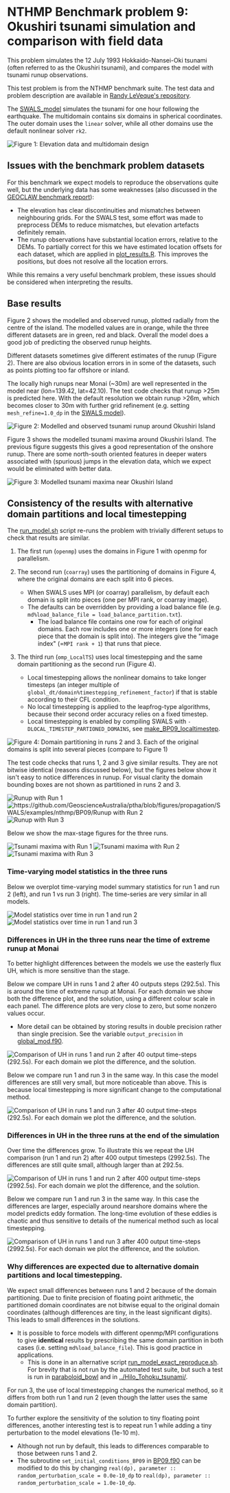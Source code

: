 # NTHMP Benchmark problem 9: Okushiri tsunami simulation and comparison with field data

This problem simulates the 12 July 1993 Hokkaido-Nansei-Oki tsunami (often referred to as the Okushiri tsunami), and compares the model with tsunami runup observations.

This test problem is from the NTHMP benchmark suite. The test data and problem description are available in [Randy LeVeque's repository](https://github.com/rjleveque/nthmp-benchmark-problems/tree/master/BP09-FrankG-Okushiri_island/). 

The [SWALS_model](BP09.f90) simulates the tsunami for one hour following the earthquake. The multidomain contains six domains in spherical coordinates. The outer domain uses the `linear` solver, while all other domains use the default nonlinear solver `rk2`. 

![Figure 1: Elevation data and multidomain design](https://github.com/GeoscienceAustralia/ptha/blob/figures/propagation/SWALS/examples/nthmp/BP09/elevation_okushiri_lowresolution_omp.png)

## Issues with the benchmark problem datasets

For this benchmark we expect models to reproduce the observations quite well, but the underlying data has some weaknesses (also discussed in the [GEOCLAW benchmark report](https://depts.washington.edu/clawpack/links/nthmp-benchmarks/geoclaw-results.pdf)):

* The elevation has clear discontinuities and mismatches between neighbouring grids. For the SWALS test, some effort was made to preprocess DEMs to reduce mismatches, but elevation artefacts definitely remain.
* The runup observations have substantial location errors, relative to the DEMs. To partially correct for this we have estimated location offsets for each dataset, which are applied in [plot_results.R](plot_results.R). This improves the positions, but does not resolve all the location errors.

While this remains a very useful benchmark problem, these issues should be considered when interpreting the results. 

## Base results

Figure 2 shows the modelled and observed runup, plotted radially from the centre of the island. The modelled values are in orange, while the three different datasets are in green, red and black. Overall the model does a good job of predicting the observed runup heights.

Different datasets sometimes give different estimates of the runup (Figure 2). There are also obvious location errors in in some of the datasets, such as points plotting too far offshore or inland.

The locally high runups near Monai (~30m) are well represented in the model near (lon=139.42, lat=42.10). The test code checks that runup >25m is predicted here. With the default resolution we obtain runup >26m, which becomes closer to 30m with further grid refinement (e.g. setting `mesh_refine=1.0_dp` in the [SWALS model](BP09.f90)). 

![Figure 2: Modelled and observed tsunami runup around Okushiri Island](https://github.com/GeoscienceAustralia/ptha/blob/figures/propagation/SWALS/examples/nthmp/BP09/runup_heights_okushiri_lowresolution_omp.png)

Figure 3 shows the modelled tsunami maxima around Okushiri Island. The previous figure suggests this gives a good representation of the onshore runup. There are some north-south oriented features in deeper waters associated with (spurious) jumps in the elevation data, which we expect would be eliminated with better data.

![Figure 3: Modelled tsunami maxima near Okushiri Island](https://github.com/GeoscienceAustralia/ptha/blob/figures/propagation/SWALS/examples/nthmp/BP09/max_stage_okushiri_lowresolution_omp.png)

## Consistency of the results with alternative domain partitions and local timestepping

The [run_model.sh](run_model.sh) script re-runs the problem with trivially different setups to check that results are similar.

1. The first run (`openmp`) uses the domains in Figure 1 with openmp for parallelism.

2. The second run (`coarray`) uses the partitioning of domains in Figure 4, where the original domains are each split into 6 pieces.

    * When SWALS uses MPI (or coarray) parallelism, by default each domain is split into pieces (one per MPI rank, or coarray image). 
    * The defaults can be overridden by providing a load balance file (e.g. `md%load_balance_file = load_balance_partition.txt`). 
        * The load balance file contains one row for each of original domains. Each row includes one or more integers (one for each piece that the domain is split into). The integers give the "image index" (=`MPI rank + 1`) that runs that piece. 

3. The third run (`omp_LocalTS`) uses local timestepping and the same domain partitioning as the second run (Figure 4). 

    * Local timestepping allows the nonlinear domains to take longer timesteps (an integer multiple of `global_dt/domain%timestepping_refinement_factor`) if that is stable according to their CFL condition.
    * No local timestepping is applied to the leapfrog-type algorithms, because their second order accuracy relies on a fixed timestep.
    * Local timestepping is enabled by compiling SWALS with `-DLOCAL_TIMESTEP_PARTIONED_DOMAINS`, see [make_BP09_localtimestep](make_BP09_localtimestep).

![Figure 4: Domain partitioning in runs 2 and 3. Each of the original domains is split into several pieces (compare to Figure 1)](https://github.com/GeoscienceAustralia/ptha/blob/figures/propagation/SWALS/examples/nthmp/BP09/elevation_okushiri_lowresolution_coarray.png)

The test code checks that runs 1, 2 and 3 give similar results. They are not bitwise identical (reasons discussed below), but the figures below show it isn't easy to notice differences in runup. For visual clarity the domain bounding boxes are not shown as partitioned in runs 2 and 3.

![Runup with Run 1](https://github.com/GeoscienceAustralia/ptha/blob/figures/propagation/SWALS/examples/nthmp/BP09/runup_heights_okushiri_lowresolution_omp.png) ![https://github.com/GeoscienceAustralia/ptha/blob/figures/propagation/SWALS/examples/nthmp/BP09/Runup with Run 2](runup_heights_okushiri_lowresolution_coarray.png) ![Runup with Run 3](https://github.com/GeoscienceAustralia/ptha/blob/figures/propagation/SWALS/examples/nthmp/BP09/runup_heights_okushiri_lowresolution_omp_localtimestep.png)

Below we show the max-stage figures for the three runs. 

![Tsunami maxima with Run 1](https://github.com/GeoscienceAustralia/ptha/blob/figures/propagation/SWALS/examples/nthmp/BP09/max_stage_okushiri_lowresolution_omp.png) ![Tsunami maxima with Run 2](https://github.com/GeoscienceAustralia/ptha/blob/figures/propagation/SWALS/examples/nthmp/BP09/max_stage_okushiri_lowresolution_coarray.png) ![Tsunami maxima with Run 3](https://github.com/GeoscienceAustralia/ptha/blob/figures/propagation/SWALS/examples/nthmp/BP09/max_stage_okushiri_lowresolution_omp_localtimestep.png)

### Time-varying model statistics in the three runs

Below we overplot time-varying model summary statistics for run 1 and run 2 (left), and run 1 vs run 3 (right). The time-series are very similar in all models.

![Model statistics over time in run 1 and run 2](https://github.com/GeoscienceAustralia/ptha/blob/figures/propagation/SWALS/examples/nthmp/BP09/Compare_openmp_coarray.png) ![Model statistics over time in run 1 and run 3](https://github.com/GeoscienceAustralia/ptha/blob/figures/propagation/SWALS/examples/nthmp/BP09/Compare_openmp_ompLocalTS.png)

### Differences in UH in the three runs near the time of extreme runup at Monai

To better highlight differences between the models we use the easterly flux UH, which is more sensitive than the stage. 

Below we compare UH in runs 1 and 2 after 40 outputs steps (292.5s). This is around the time of extreme runup at Monai. For each domain we show both the difference plot, and the solution, using a different colour scale in each panel. The difference plots are very close to zero, but some nonzero values occur. 

* More detail can be obtained by storing results in double precision rather than single precision. See the variable `output_precision` in [global_mod.f90](../../../../src/shallow_water/global_mod.f90).

![Comparison of UH in runs 1 and run 2 after 40 output time-steps (292.5s). For each domain we plot the difference, and the solution.](https://github.com/GeoscienceAustralia/ptha/blob/figures/propagation/SWALS/examples/nthmp/BP09/Compare_omp_coarray_time_index_40.png)

Below we compare run 1 and run 3 in the same way. In this case the model differences are still very small, but more noticeable than above. This is because local timestepping is more significant change to the computational method. 

![Comparison of UH in runs 1 and run 3 after 40 output time-steps (292.5s). For each domain we plot the difference, and the solution.](https://github.com/GeoscienceAustralia/ptha/blob/figures/propagation/SWALS/examples/nthmp/BP09/Compare_omp_ompLocalTS_time_index_40.png)

### Differences in UH in the three runs at the end of the simulation

Over time the differences grow. To illustrate this we repeat the UH comparison (run 1 and run 2) after 400 output timesteps (2992.5s). The differences are still quite small, although larger than at 292.5s.

![Comparison of UH in runs 1 and run 2 after 400 output time-steps (2992.5s). For each domain we plot the difference, and the solution.](https://github.com/GeoscienceAustralia/ptha/blob/figures/propagation/SWALS/examples/nthmp/BP09/Compare_omp_coarray_time_index_400.png)

Below we compare run 1 and run 3 in the same way. In this case the differences are larger, especially around nearshore domains where the model predicts eddy formation. The long-time evolution of these eddies is chaotic and thus sensitive to details of the numerical method such as local timestepping.

![Comparison of UH in runs 1 and run 3 after 400 output time-steps (2992.5s). For each domain we plot the difference, and the solution.](https://github.com/GeoscienceAustralia/ptha/blob/figures/propagation/SWALS/examples/nthmp/BP09/Compare_omp_ompLocalTS_time_index_400.png)

### Why differences are expected due to alternative domain partitions and local timestepping.

We expect small differences between runs 1 and 2 because of the domain partitioning. Due to finite precision of floating point arithmetic, the partitioned domain coordinates are not bitwise equal to the original domain coordinates (although differences are tiny, in the least significant digits). This leads to small differences in the solutions. 

* It is possible to force models with different openmp/MPI configurations to give __identical__ results by prescribing the same domain partition in both cases (i.e. setting `md%load_balance_file`). This is good practice in applications. 
    * This is done in an alternative script [run_model_exact_reproduce.sh](run_model_exact_reproduce.sh). For brevity that is not run by the automated test suite, but such a test is run in [paraboloid_bowl](../../paraboloid_bowl) and in [../Hilo_Tohoku_tsunami/](../Hilo_Tohoku_tsunami).

For run 3, the use of local timestepping changes the numerical method, so it differs from both run 1 and run 2 (even though the latter uses the same domain partition). 

To further explore the sensitivity of the solution to tiny floating point differences, another interesting test is to repeat run 1 while adding a tiny perturbation to the model elevations (1e-10 m). 

* Although not run by default, this leads to differences comparable to those between runs 1 and 2. 
* The subroutine `set_initial_conditions_BP09` in [BP09.f90](BP09.f90) can be modified to do this by changing `real(dp), parameter :: random_perturbation_scale = 0.0e-10_dp` to `real(dp), parameter :: random_perturbation_scale = 1.0e-10_dp`. 

